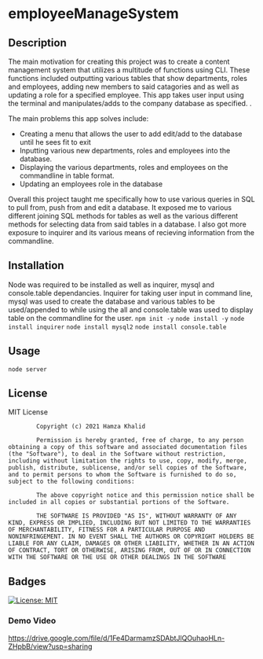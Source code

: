 # employeeManageSystem
## Description
The main motivation for creating this project was to create a content management system that utilizes a multitude of functions using CLI. These functions included outputting various tables that show departments, roles and employees, adding new members to said catagories and as well as updating a role for a specified employee. This app takes user input using the terminal and manipulates/adds to the company database as specified. . 

The main problems this app solves include:
* Creating a menu that allows the user to add edit/add to the database until he sees fit to exit
* Inputting various new departments, roles and employees into the database.
* Displaying the various departments, roles and employees on the commandline in table format.
* Updating an employees role in the database

Overall this project taught me specifically how to use various queries in SQL to pull from, push from and edit a database. It exposed me to various different joining SQL methods for tables as well as the various different methods for selecting data from said tables in a database. I also got more exposure to inquirer and its various means of recieving information from the commandline.

## Installation
Node was required to be installed as well as inquirer, mysql and console.table dependancies.
Inquirer for taking user input in command line, mysql was used to create the database and various tables to be used/appended to while using the all and console.table was used to display table on the commandline for the user. 
``npm init -y``
``node install -y``
``node install inquirer``
``node install mysql2``
``node install console.table``

## Usage
``node server``

## License 
MIT License

            Copyright (c) 2021 Hamza Khalid
            
            Permission is hereby granted, free of charge, to any person obtaining a copy of this software and associated documentation files (the "Software"), to deal in the Software without restriction, including without limitation the rights to use, copy, modify, merge, publish, distribute, sublicense, and/or sell copies of the Software, and to permit persons to whom the Software is furnished to do so, subject to the following conditions:
            
            The above copyright notice and this permission notice shall be included in all copies or substantial portions of the Software.
            
            THE SOFTWARE IS PROVIDED "AS IS", WITHOUT WARRANTY OF ANY KIND, EXPRESS OR IMPLIED, INCLUDING BUT NOT LIMITED TO THE WARRANTIES OF MERCHANTABILITY, FITNESS FOR A PARTICULAR PURPOSE AND NONINFRINGEMENT. IN NO EVENT SHALL THE AUTHORS OR COPYRIGHT HOLDERS BE LIABLE FOR ANY CLAIM, DAMAGES OR OTHER LIABILITY, WHETHER IN AN ACTION OF CONTRACT, TORT OR OTHERWISE, ARISING FROM, OUT OF OR IN CONNECTION WITH THE SOFTWARE OR THE USE OR OTHER DEALINGS IN THE SOFTWARE
            
## Badges
[![License: MIT](https://img.shields.io/badge/License-MIT-yellow.svg)](https://opensource.org/licenses/MIT)

### Demo Video
https://drive.google.com/file/d/1Fe4DarmamzSDAbtJlQOuhaoHLn-ZHpbB/view?usp=sharing
